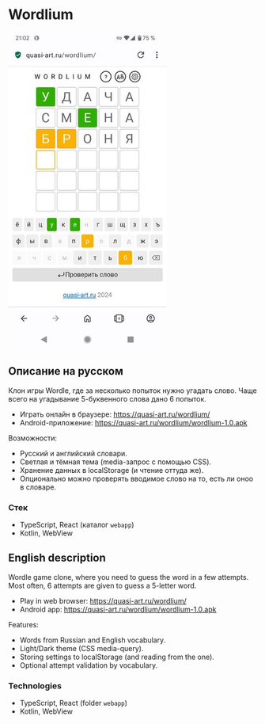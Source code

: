 # Wordlium

![light theme](https://github.com/mishantrop/wordlium/blob/main/webapp/public/screenshots/light-theme.jpg)

## Описание на русском

Клон игры Wordle, где за несколько попыток нужно угадать слово. Чаще всего на угадывание 5-буквенного слова дано 6 попыток.

* Играть онлайн в браузере: https://quasi-art.ru/wordlium/
* Android-приложение: https://quasi-art.ru/wordlium/wordlium-1.0.apk

Возможности:
* Русский и английский словари.
* Светлая и тёмная тема (media-запрос с помощью CSS).
* Хранение данных в localStorage (и чтение оттуда же).
* Опционально можно проверять вводимое слово на то, есть ли оноо в словаре.

### Стек
* TypeScript, React (каталог `webapp`)
* Kotlin, WebView

## English description

Wordle game clone, where you need to guess the word in a few attempts. Most often, 6 attempts are given to guess a 5-letter word.

* Play in web browser: https://quasi-art.ru/wordlium/
* Android app: https://quasi-art.ru/wordlium/wordlium-1.0.apk

Features:
* Words from Russian and English vocabulary.
* Light/Dark theme (CSS media-query).
* Storing settings to localStorage (and reading from the one).
* Optional attempt validation by vocabulary.

### Technologies
* TypeScript, React (folder `webapp`)
* Kotlin, WebView
